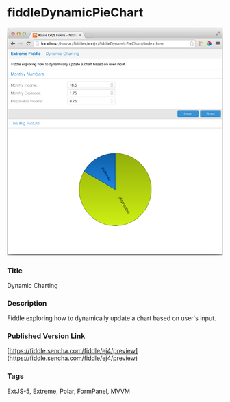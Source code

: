 fiddleDynamicPieChart
======
![Screenshot](screenshot.png)

### Title
Dynamic Charting

### Description
Fiddle exploring how to dynamically update a chart based on user's input.

### Published Version Link
[https://fiddle.sencha.com/fiddle/ej4/preview](https://fiddle.sencha.com/fiddle/ej4/preview)

### Tags
ExtJS-5, Extreme, Polar, FormPanel, MVVM



